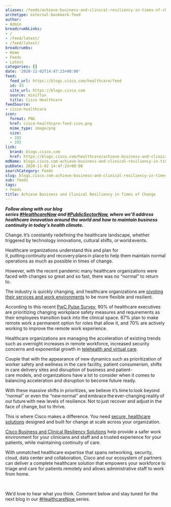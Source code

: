 ```yaml
---
aliases: /feeds/achieve-business-and-clinical-resiliency-in-times-of-change
archetype: external-bookmark-feed
author:
- Admin
breadcrumbLinks:
- /
- /feed/latest/
- /feed/latest/
breadcrumbs:
- Home
- Feeds
- Latest
categories: []
date: '2020-11-02T14:47:23+00:00'
feed:
  feed_url: https://blogs.cisco.com/healthcare/feed
  id: 43
  site_url: https://blogs.cisco.com
  source: miniflux
  title: Cisco Healthcare
feedSource:
- cisco-healthcare
icon:
  format: PNG
  href: cisco-healthcare-feed-icon.png
  mime_type: image/png
  size:
  - 192
  - 192
link:
  brand: blogs.cisco.com
  href: https://blogs.cisco.com/healthcare/achieve-business-and-clinical-resiliency-in-times-of-change
mdName: blogs.cisco.com-achieve-business-and-clinical-resiliency-in-times-of-change
pubDate: 2020-11-02 14:47:23+00:00
searchCategory: Feeds
slug: blogs.cisco.com-achieve-business-and-clinical-resiliency-in-times-of-change
sub: feeds
tags:
- Feeds
title: Achieve Business and Clinical Resiliency in Times of Change
---
```


<p><em><strong>Follow along with our blog series </strong></em><a href="https://blogs.cisco.com/tag/healthcarenow" rel="noopener noreferrer" target="_blank" referrerpolicy="no-referrer"><strong><em>#HealthcareNow</em></strong></a><em><strong> and </strong></em><a href="https://blogs.cisco.com/tag/publicsectornow" rel="noopener noreferrer" target="_blank" referrerpolicy="no-referrer"><strong><em>#PublicSectorNow</em></strong></a><em><strong>, where we’ll address healthcare innovation around the world and how to maintain business continuity in today’s health climate. </strong></em></p>
<p>Change. It’s constantly redefining the healthcare landscape, whether triggered by technology innovations, cultural shifts, or world events.   </p>
<p>Healthcare organizations understand this and plan for it, putting continuity and recovery plans in place to help them maintain normal operations as much as possible in times of change. </p>
<p>However, with the recent pandemic many healthcare organizations were faced with changes so great and so fast, there was no “normal” to return to. </p>
<p>The industry is quickly changing, and healthcare organizations are <a href="https://blogs.cisco.com/tag/healthcarenow" rel="noopener noreferrer" target="_blank" referrerpolicy="no-referrer">pivoting their services and work environments</a> to be more flexible and resilient. </p>
<p>According to this recent <a href="https://www.pwc.com/us/en/library/covid-19/pwc-covid-19-cfo-pulse-survey.html" rel="noopener noreferrer" target="_blank" referrerpolicy="no-referrer">PwC Pulse Survey</a>, 90% of healthcare executives are prioritizing changing workplace safety measures and requirements as their employees transition back into the clinical space. 67% plan to make remote work a permanent option for roles that allow it, and 70% are actively working to improve the remote work experience.  </p>
<p>Healthcare organizations are managing the acceleration of existing trends such as overnight increases in remote workforce, increased security concerns and exponential growth in <a href="https://www.cisco.com/c/en/us/solutions/industries/healthcare/remote-care-collaboration.html" rel="noopener noreferrer" target="_blank" referrerpolicy="no-referrer">telehealth and virtual care</a>.   </p>
<p>Couple that with the appearance of new dynamics such as prioritization of worker safety and wellness in the care facility, patient consumerism, shifts in care delivery sites and disruption of business and patient-care models, and organizations have a lot to consider when it comes to balancing acceleration and disruption to become future ready.  </p>
<p>With these massive shifts in prioritizes, we believe it’s time to look beyond “normal” or even the “new normal” and embrace the ever-changing reality of our future with new levels of resilience. Not to just recover and adjust in the face of change, but to thrive.    </p>
<p>This is where Cisco makes a difference. You need <a href="https://www.cisco.com/c/en/us/solutions/industries/healthcare.html" rel="noopener noreferrer" target="_blank" referrerpolicy="no-referrer">secure, healthcare solutions</a> designed and built for change at scale across your organization.  </p>
<p><a href="https://www.cisco.com/c/m/en_us/business-resiliency.html" rel="noopener noreferrer" target="_blank" referrerpolicy="no-referrer">Cisco Business and Clinical </a><a href="https://www.cisco.com/c/m/en_us/business-resiliency.html" rel="noopener noreferrer" target="_blank" referrerpolicy="no-referrer">Resiliency Solutions</a> help provide a safer work environment for your clinicians and staff and a trusted experience for your patients, while maintaining continuity of care.   </p>
<p>With unmatched healthcare expertise that spans networking, security, cloud, data center and collaboration, Cisco and our ecosystem of partners can deliver a complete healthcare solution that empowers your workforce to triage and care for patients remotely and allows administrative staff to work from home.  </p>
<p><a href="https://www.cisco.com/c/m/en_us/solutions/industries/healthcare/secure-remote-work.html?ccid=cc001016&amp;oid=ifgoth023333" rel="noopener noreferrer" target="_blank" referrerpolicy="no-referrer"><img src="https://storage.googleapis.com/blogs-images/ciscoblogs/1/2020/10/Secure-Remote-Work-for-Healthcare.png" alt="" loading="lazy"/></a> <a href="https://www.cisco.com/c/m/en_us/solutions/industries/healthcare/trusted-workplace.html?ccid=cc001016&amp;oid=ifgoth023335" rel="noopener noreferrer" target="_blank" referrerpolicy="no-referrer"><img src="https://storage.googleapis.com/blogs-images/ciscoblogs/1/2020/10/Trusted-Workplace-for-Healthcare.png" alt="" loading="lazy"/></a></p>
<p>We’d love to hear what you think. Comment below and stay tuned for the next blog in our <a href="https://blogs.cisco.com/tag/healthcarenow" rel="noopener noreferrer" target="_blank" referrerpolicy="no-referrer">#HealthcareNow </a>series. </p>
<p><img src="https://storage.googleapis.com/blogs-images/ciscoblogs/1/2020/11/Now-map-clinicalresiliency-1-1024x512.png" alt="" loading="lazy"/></p>
<p><img src="https://storage.googleapis.com/blogs-images/ciscoblogs/1/2020/10/Now-map-clinicalresiliency-1024x512.png" alt="" loading="lazy"/></p>